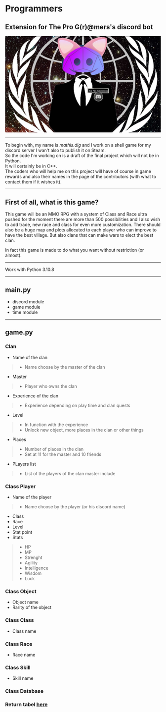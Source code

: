 # Programmers

## Extension for **The Pro G(r)@mers's** discord bot

![Icon of the pro G(r)@mers](/assets/images/icon_programmers.jpg)

-------------------------------------------

To begin with, my name is *mathis.dlg* and I work on a shell game for my discord server I wan't also to publish it on Steam.  
So the code I'm working on is a draft of the final project which will not be in Python.  
It will certainly be in C++.  
The coders who will help me on this project will have of course in game rewards and also their names in the page of the contributors (with what to contact them if it wishes it).

-------------------------------------------

## First of all, what is this game?

This game will be an MMO RPG with a system of Class and Race ultra pushed for the moment there are more than 500 possibilities and I also wish to add trade, new race and class for even more customization.
There should also be a huge map and plots allocated to each player who can improve to have the best village.
But also clans that can make wars to elect the best clan.

In fact this game is made to do what you want without restriction (or almost).

-------------------------------------------

Work with Python 3.10.8

-------------------------------------------

## main.py

- discord module
- game module
- time module

-------------------------------------------

## game.py

### Clan

- Name of the clan

> - Name choose by the master of the clan

- Master

> - Player who owns the clan

- Experience of the clan

> - Experience depending on play time and clan quests

- Level

> - In function with the experience
> - Unlock new object, more places in the clan or other things

- Places

> - Number of places in the clan
> - Set at 11 for the master and 10 friends

- PLayers list

> - List of the players of the clan master include

### Class Player

- Name of the player

> - Name choose by the player (or his discord name)

- Class
- Race
- Level
- Stat point
- Stats

> - HP
> - MP
> - Strenght
> - Agility
> - Intelligence
> - Wisdom
> - Luck

### Class Object

- Object name
- Rarity of the object

### Class Class

- Class name

### Class Race

- Race name

### Class Skill

- Skill name

### Class Database

### Return tabel [here](assets/Return/Return_table.md)
